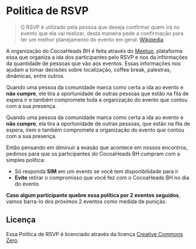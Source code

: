 # Politica de RSVP

> O RSVP é utilizado pela pessoa que deseja confirmar quem irá no evento que ela vai realizar, desta maneira pede a confirmação para ter um melhor planejamento do evento em geral. [Wikipedia](https://pt.wikipedia.org/wiki/RSVP)

A organização do CocoaHeads BH é feita através do [Meetup](https://www.meetup.com/pt-BR/CocoaHeads-Talks-BH/), plataforma essa que organiza a ida dos participantes pelo RSVP e nos da informações da quantidade de pessoas que vão aos eventos. Essas informações nos ajudam a tomar decisões sobre localização, coffee break, palestras, dinâmicas, entre outros.

Quando uma pessoa da comunidade marca como certa a ida ao evento e **não cumpre**, ele tira a oportunidade de outras pessoas que estão na fila de espera ir e também compromete toda a organização do evento que contou com a sua presença.

Quando uma pessoa da comunidade marca como certa a ida ao evento e **não cumpre**, ela tira a oportunidade de outras pessoas, que estão na fila de espera, irem e também compromete a organização do evento que contou com a sua presença.

Então pensando em diminuir a evasão que acontece em nossos encontros, pedimos para que os participantes do CocoaHeads BH cumpram com a simples política:

- Só responda **SIM** em um evento se você tem disponibilidade para ir
- **Evite** retirar o compromisso que você fez com o CocoaHeads BH no dia do evento

**Caso algum participante quebre essa política por 2 eventos seguidos**, vamos barra-lo dos próximos 2 eventos como medida de punição.

## Licença

Essa Política de RSVP é licenciado através da licença [Creative Commons Zero](https://creativecommons.org/publicdomain/zero/1.0/).

